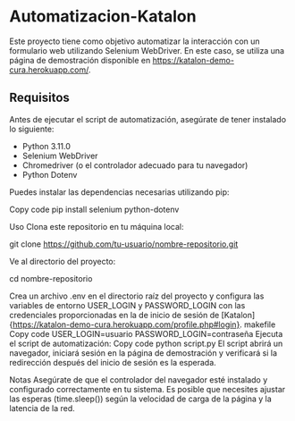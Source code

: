 # Automatizacion-Katalon
Este proyecto tiene como objetivo automatizar la interacción con un formulario web utilizando Selenium WebDriver. En este caso, se utiliza una página de demostración disponible en https://katalon-demo-cura.herokuapp.com/.

## Requisitos
Antes de ejecutar el script de automatización, asegúrate de tener instalado lo siguiente:

- Python 3.11.0
- Selenium WebDriver
- Chromedriver (o el controlador adecuado para tu navegador)
- Python Dotenv

Puedes instalar las dependencias necesarias utilizando pip:

Copy code
pip install selenium python-dotenv


Uso
Clona este repositorio en tu máquina local:

git clone https://github.com/tu-usuario/nombre-repositorio.git

Ve al directorio del proyecto:

cd nombre-repositorio

Crea un archivo .env en el directorio raíz del proyecto y configura las variables de entorno USER_LOGIN y PASSWORD_LOGIN con las credenciales proporcionadas en la de inicio de sesión de [Katalon]{https://katalon-demo-cura.herokuapp.com/profile.php#login}.
makefile
Copy code
USER_LOGIN=usuario
PASSWORD_LOGIN=contraseña
Ejecuta el script de automatización:
Copy code
python script.py
El script abrirá un navegador, iniciará sesión en la página de demostración y verificará si la redirección después del inicio de sesión es la esperada.

Notas
Asegúrate de que el controlador del navegador esté instalado y configurado correctamente en tu sistema.
Es posible que necesites ajustar las esperas (time.sleep()) según la velocidad de carga de la página y la latencia de la red.
